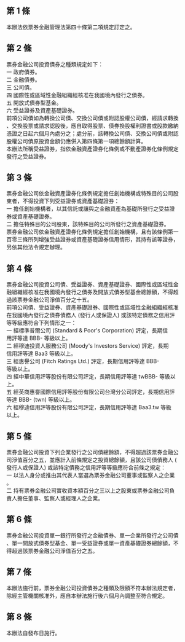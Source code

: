 第 1 條
-------
本辦法依票券金融管理法第四十條第二項規定訂定之。

第 2 條
-------
票券金融公司投資債券之種類規定如下：  
一  政府債券。  
二  金融債券。  
三  公司債。  
四  國際性或區域性金融組織經核准在我國境內發行之債券。  
五  開放式債券型基金。  
六  受益證券及資產基礎證券。  
前項公司債如為轉換公司債、交換公司債或附認股權公司債，經請求轉換  
、交換股票或請求認股後，應自取得股票、債券換股權利證書或股款繳納  
憑證之日起六個月內處分之；處分前，該轉換公司債、交換公司債或附認  
股權公司債原投資金額仍應併入第四條第一項總餘額計算。  
本辦法所稱受益證券，指依金融資產證券化條例或不動產證券化條例規定  
發行之受益證券。

第 3 條
-------
票券金融公司依金融資產證券化條例規定擔任創始機構或特殊目的公司股  
東者，不得投資下列受益證券或資產基礎證券：  
一  擔任創始機構者，以其信託或讓與之金融資產為基礎所發行之受益證  
    券或資產基礎證券。  
二  擔任特殊目的公司股東，該特殊目的公司所發行之資產基礎證券。  
票券金融公司依金融資產證券化條例規定擔任創始機構，且有該條例第一  
百零三條所列增強受益證券或資產基礎證券信用情形，其持有該等證券，  
另依其他法令規定辦理。

第 4 條
-------
票券金融公司投資公司債、受益證券、資產基礎證券、國際性或區域性金  
融組織經核准在我國境內發行之債券及開放式債券型基金總餘額，不得超  
過該票券金融公司淨值百分之十五。  
前項公司債、受益證券、資產基礎證券、國際性或區域性金融組織經核准  
在我國境內發行之債券債務人 (發行人或保證人) 或該特定債務之信用評  
等等級應符合下列情形之一：  
一  經標準普爾公司 (Standard & Poor's Corporation)  評定，長期信  
    用評等達 BBB- 等級以上。  
二  經穆迪投資人服務公司 (Moody's Investors Service)  評定，長期  
    信用評等達 Baa3 等級以上。  
三  經惠譽公司 (Fitch Ratings Ltd.)  評定，長期信用評等達 BBB-  
    等級以上。  
四  經中華信用評等股份有限公司評定，長期信用評等達 twBBB- 等級以  
    上。  
五  經英商惠譽國際信用評等股份有限公司台灣分公司評定，長期信用評  
    等達 BBB- (twn) 等級以上。  
六  經穆迪信用評等股份有限公司評定，長期信用評等達 Baa3.tw  等級  
    以上。

第 5 條
-------
票券金融公司投資下列企業發行之公司債總餘額，不得超過該票券金融公  
司淨值百分之五，並應計入前條規定之投資總餘額，且該公司債債務人 (  
發行人或保證人) 或該特定債務之信用評等等級應符合前條之規定：  
一  以法人身分或推由其代表人當選為票券金融公司董事或監察人之企業  
    。  
二  持有票券金融公司實收資本額百分之三以上之股東或票券金融公司負  
    責人擔任董事、監察人或經理人之企業。

第 6 條
-------
票券金融公司投資單一銀行所發行之金融債券、單一企業所發行之公司債  
、單一開放式債券型基金、單一受益證券或單一資產基礎證券總餘額，不  
得超過該票券金融公司淨值百分之五。　　　　　　　　

第 7 條
-------
本辦法施行前，票券金融公司投資債券之種類及限額不符本辦法規定者，  
除經主管機關核准外，應自本辦法施行後六個月內調整至符合規定。

第 8 條
-------
本辦法自發布日施行。

